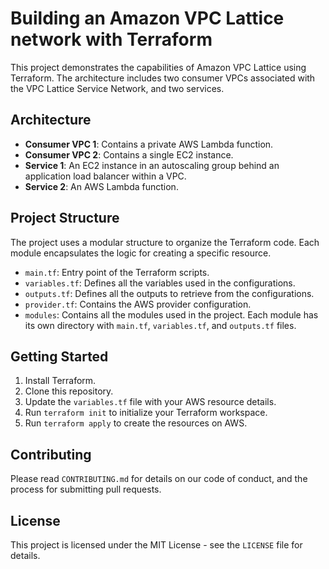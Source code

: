 # Building an Amazon VPC Lattice network with Terraform

This project demonstrates the capabilities of Amazon VPC Lattice using Terraform. The architecture includes two consumer VPCs associated with the VPC Lattice Service Network, and two services.

## Architecture

- **Consumer VPC 1**: Contains a private AWS Lambda function.
- **Consumer VPC 2**: Contains a single EC2 instance.
- **Service 1**: An EC2 instance in an autoscaling group behind an application load balancer within a VPC.
- **Service 2**: An AWS Lambda function.

## Project Structure

The project uses a modular structure to organize the Terraform code. Each module encapsulates the logic for creating a specific resource.

- `main.tf`: Entry point of the Terraform scripts.
- `variables.tf`: Defines all the variables used in the configurations.
- `outputs.tf`: Defines all the outputs to retrieve from the configurations.
- `provider.tf`: Contains the AWS provider configuration.
- `modules`: Contains all the modules used in the project. Each module has its own directory with `main.tf`, `variables.tf`, and `outputs.tf` files.

## Getting Started

1. Install Terraform.
2. Clone this repository.
3. Update the `variables.tf` file with your AWS resource details.
4. Run `terraform init` to initialize your Terraform workspace.
5. Run `terraform apply` to create the resources on AWS.

## Contributing

Please read `CONTRIBUTING.md` for details on our code of conduct, and the process for submitting pull requests.

## License

This project is licensed under the MIT License - see the `LICENSE` file for details.
